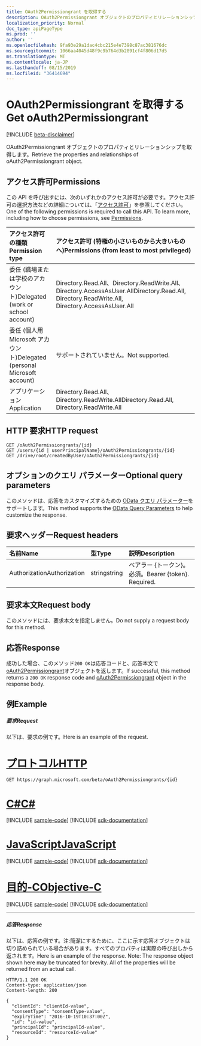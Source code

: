 ```yaml
---
title: OAuth2Permissiongrant を取得する
description: OAuth2Permissiongrant オブジェクトのプロパティとリレーションシップを取得します。
localization_priority: Normal
doc_type: apiPageType
ms.prod: ''
author: ''
ms.openlocfilehash: 9fa93e29a1dac4cbc215e4e7398c87ac381676dc
ms.sourcegitcommit: 1066aa4045d48f9c9b764d3b2891cf4f806d17d5
ms.translationtype: MT
ms.contentlocale: ja-JP
ms.lasthandoff: 08/15/2019
ms.locfileid: "36414694"
---
```

# <a name="get-oauth2permissiongrant"></a><span data-ttu-id="e9881-103">OAuth2Permissiongrant を取得する</span><span class="sxs-lookup"><span data-stu-id="e9881-103">Get oAuth2Permissiongrant</span></span>

[!INCLUDE [beta-disclaimer](../../includes/beta-disclaimer.md)]

<span data-ttu-id="e9881-104">OAuth2Permissiongrant オブジェクトのプロパティとリレーションシップを取得します。</span><span class="sxs-lookup"><span data-stu-id="e9881-104">Retrieve the properties and relationships of oAuth2Permissiongrant object.</span></span>

## <a name="permissions"></a><span data-ttu-id="e9881-105">アクセス許可</span><span class="sxs-lookup"><span data-stu-id="e9881-105">Permissions</span></span>
<span data-ttu-id="e9881-p101">この API を呼び出すには、次のいずれかのアクセス許可が必要です。アクセス許可の選択方法などの詳細については、「[アクセス許可](/graph/permissions-reference)」を参照してください。</span><span class="sxs-lookup"><span data-stu-id="e9881-p101">One of the following permissions is required to call this API. To learn more, including how to choose permissions, see [Permissions](/graph/permissions-reference).</span></span>


|<span data-ttu-id="e9881-108">アクセス許可の種類</span><span class="sxs-lookup"><span data-stu-id="e9881-108">Permission type</span></span>      | <span data-ttu-id="e9881-109">アクセス許可 (特権の小さいものから大きいものへ)</span><span class="sxs-lookup"><span data-stu-id="e9881-109">Permissions (from least to most privileged)</span></span>              |
|:--------------------|:---------------------------------------------------------|
|<span data-ttu-id="e9881-110">委任 (職場または学校のアカウント)</span><span class="sxs-lookup"><span data-stu-id="e9881-110">Delegated (work or school account)</span></span> | <span data-ttu-id="e9881-111">Directory.Read.All、Directory.ReadWrite.All、Directory.AccessAsUser.All</span><span class="sxs-lookup"><span data-stu-id="e9881-111">Directory.Read.All, Directory.ReadWrite.All, Directory.AccessAsUser.All</span></span>    |
|<span data-ttu-id="e9881-112">委任 (個人用 Microsoft アカウント)</span><span class="sxs-lookup"><span data-stu-id="e9881-112">Delegated (personal Microsoft account)</span></span> | <span data-ttu-id="e9881-113">サポートされていません。</span><span class="sxs-lookup"><span data-stu-id="e9881-113">Not supported.</span></span>    |
|<span data-ttu-id="e9881-114">アプリケーション</span><span class="sxs-lookup"><span data-stu-id="e9881-114">Application</span></span> | <span data-ttu-id="e9881-115">Directory.Read.All、Directory.ReadWrite.All</span><span class="sxs-lookup"><span data-stu-id="e9881-115">Directory.Read.All, Directory.ReadWrite.All</span></span> |

## <a name="http-request"></a><span data-ttu-id="e9881-116">HTTP 要求</span><span class="sxs-lookup"><span data-stu-id="e9881-116">HTTP request</span></span>
<!-- { "blockType": "ignored" } -->
```http
GET /oAuth2Permissiongrants/{id}
GET /users/{id | userPrincipalName}/oAuth2Permissiongrants/{id}
GET /drive/root/createdByUser/oAuth2Permissiongrants/{id}
```
## <a name="optional-query-parameters"></a><span data-ttu-id="e9881-117">オプションのクエリ パラメーター</span><span class="sxs-lookup"><span data-stu-id="e9881-117">Optional query parameters</span></span>
<span data-ttu-id="e9881-118">このメソッドは、応答をカスタマイズするための [OData クエリ パラメーター](https://developer.microsoft.com/graph/docs/concepts/query_parameters)をサポートします。</span><span class="sxs-lookup"><span data-stu-id="e9881-118">This method supports the [OData Query Parameters](https://developer.microsoft.com/graph/docs/concepts/query_parameters) to help customize the response.</span></span>

## <a name="request-headers"></a><span data-ttu-id="e9881-119">要求ヘッダー</span><span class="sxs-lookup"><span data-stu-id="e9881-119">Request headers</span></span>
| <span data-ttu-id="e9881-120">名前</span><span class="sxs-lookup"><span data-stu-id="e9881-120">Name</span></span>       | <span data-ttu-id="e9881-121">型</span><span class="sxs-lookup"><span data-stu-id="e9881-121">Type</span></span> | <span data-ttu-id="e9881-122">説明</span><span class="sxs-lookup"><span data-stu-id="e9881-122">Description</span></span>|
|:-----------|:------|:----------|
| <span data-ttu-id="e9881-123">Authorization</span><span class="sxs-lookup"><span data-stu-id="e9881-123">Authorization</span></span>  | <span data-ttu-id="e9881-124">string</span><span class="sxs-lookup"><span data-stu-id="e9881-124">string</span></span>  | <span data-ttu-id="e9881-p102">ベアラー {トークン}。必須。</span><span class="sxs-lookup"><span data-stu-id="e9881-p102">Bearer {token}. Required.</span></span> |

## <a name="request-body"></a><span data-ttu-id="e9881-127">要求本文</span><span class="sxs-lookup"><span data-stu-id="e9881-127">Request body</span></span>
<span data-ttu-id="e9881-128">このメソッドには、要求本文を指定しません。</span><span class="sxs-lookup"><span data-stu-id="e9881-128">Do not supply a request body for this method.</span></span>

## <a name="response"></a><span data-ttu-id="e9881-129">応答</span><span class="sxs-lookup"><span data-stu-id="e9881-129">Response</span></span>

<span data-ttu-id="e9881-130">成功した場合、このメソッド`200 OK`は応答コードと、応答本文で[oAuth2Permissiongrant](../resources/oauth2permissiongrant.md)オブジェクトを返します。</span><span class="sxs-lookup"><span data-stu-id="e9881-130">If successful, this method returns a `200 OK` response code and [oAuth2Permissiongrant](../resources/oauth2permissiongrant.md) object in the response body.</span></span>
## <a name="example"></a><span data-ttu-id="e9881-131">例</span><span class="sxs-lookup"><span data-stu-id="e9881-131">Example</span></span>
##### <a name="request"></a><span data-ttu-id="e9881-132">要求</span><span class="sxs-lookup"><span data-stu-id="e9881-132">Request</span></span>
<span data-ttu-id="e9881-133">以下は、要求の例です。</span><span class="sxs-lookup"><span data-stu-id="e9881-133">Here is an example of the request.</span></span>

# <a name="httptabhttp"></a>[<span data-ttu-id="e9881-134">プロトコル</span><span class="sxs-lookup"><span data-stu-id="e9881-134">HTTP</span></span>](#tab/http)
<!-- {
  "blockType": "request",
  "name": "get_oAuth2Permissiongrant"
}-->
```http
GET https://graph.microsoft.com/beta/oAuth2Permissiongrants/{id}
```
# <a name="ctabcsharp"></a>[<span data-ttu-id="e9881-135">C#</span><span class="sxs-lookup"><span data-stu-id="e9881-135">C#</span></span>](#tab/csharp)
[!INCLUDE [sample-code](../includes/snippets/csharp/get-oauth2permissiongrant-csharp-snippets.md)]
[!INCLUDE [sdk-documentation](../includes/snippets/snippets-sdk-documentation-link.md)]

# <a name="javascripttabjavascript"></a>[<span data-ttu-id="e9881-136">JavaScript</span><span class="sxs-lookup"><span data-stu-id="e9881-136">JavaScript</span></span>](#tab/javascript)
[!INCLUDE [sample-code](../includes/snippets/javascript/get-oauth2permissiongrant-javascript-snippets.md)]
[!INCLUDE [sdk-documentation](../includes/snippets/snippets-sdk-documentation-link.md)]

# <a name="objective-ctabobjc"></a>[<span data-ttu-id="e9881-137">目的-C</span><span class="sxs-lookup"><span data-stu-id="e9881-137">Objective-C</span></span>](#tab/objc)
[!INCLUDE [sample-code](../includes/snippets/objc/get-oauth2permissiongrant-objc-snippets.md)]
[!INCLUDE [sdk-documentation](../includes/snippets/snippets-sdk-documentation-link.md)]

---

##### <a name="response"></a><span data-ttu-id="e9881-138">応答</span><span class="sxs-lookup"><span data-stu-id="e9881-138">Response</span></span>
<span data-ttu-id="e9881-p103">以下は、応答の例です。注:簡潔にするために、ここに示す応答オブジェクトは切り詰められている場合があります。すべてのプロパティは実際の呼び出しから返されます。</span><span class="sxs-lookup"><span data-stu-id="e9881-p103">Here is an example of the response. Note: The response object shown here may be truncated for brevity. All of the properties will be returned from an actual call.</span></span>
<!-- {
  "blockType": "response",
  "truncated": true,
  "@odata.type": "microsoft.graph.oAuth2PermissionGrant"
} -->
```http
HTTP/1.1 200 OK
Content-type: application/json
Content-length: 200

{
  "clientId": "clientId-value",
  "consentType": "consentType-value",
  "expiryTime": "2016-10-19T10:37:00Z",
  "id": "id-value",
  "principalId": "principalId-value",
  "resourceId": "resourceId-value"
}
```

<!-- uuid: 8fcb5dbc-d5aa-4681-8e31-b001d5168d79
2015-10-25 14:57:30 UTC -->
<!--
{
  "type": "#page.annotation",
  "description": "Get oAuth2Permissiongrant",
  "keywords": "",
  "section": "documentation",
  "tocPath": "",
  "suppressions": [
  ]
}
-->
